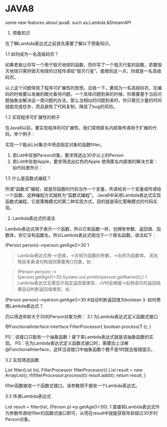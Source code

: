 # JAVA8
some new features about java8. such as:Lambda &amp;StreamAPI

1. 预备知识

在了解Lambda表达式之前首先需要了解以下预备知识。

1.1 如何成为一名高级码农？

如果老板让你写一个用于毁灭地球的函数，而你写了一个毁灭行星的函数，若要毁灭地球只需将毁灭地球的过程传递给“毁灭行星”。能做到这一点，你就是一名高级码农。

以上这个问题体现了程序可扩展性的思想。总结一下，要成为一名高级码农，在编码的时候要以发展的眼光看待问题。一个具体问题到来的时候，你需要基于当前问题抽象出解决这一类问题的办法，那么当相似的问题到来时，你只需花少量的时间就能完成任务，而且避免了代码复制，降低了bug的风险。

1.2 实现程序可扩展性的例子

在Java8以前，要实现程序的可扩展性，我们常用匿名内部类传递用于扩展的代码，举个例子：

实现一个能从List集合中筛选指定对象的函数filter。 
1. 若List中存放Person对象，要求筛选出30岁以上的Person 
2. 若List中存放Apple，要求筛选出红色的Apple
使用匿名内部类的解决方案：如代码里所示：

1.5 什么是函数式编程？

所谓“函数式”编程，就是将函数的代码当作一个变量，传递给另一个变量或传递给一个函数，这种编程方式就称为“函数式编程”。 
Java8中采用Lambda表达式实现函数式编程，它是策略模式的第二种实现方式，目的就是简化策略模式的代码实现。

2. Lambda表达式的语法

Lambda表达式用于表示一个函数，所以它和函数一样，也拥有参数、返回值、函数体，但它没有函数名，所以Lambda表达式相当于一个匿名函数。语法如下：

(Person person)—>person.getAge()>30
1
> Lambda表达式用—>连接，->左侧为函数的参数，->右侧为函数体。 
> 若右侧由多条语句构成则需要用{}包裹，如：

> (Person person)—>{person.getAge()>30;System.out.println(person.getName());}
1
Lambda表达式无需显示指定返回值类型，JVM会根据->右侧语句的返回结果自动判断返回值类型，如：

(Person person)—>person.getAge()>30 #自动判断返回值为boolean
3. 如何使用Lambda表达式？

仍以筛选年龄大于30的Person对象为例：
3.1 为Lambda表达式定义函数式接口

@FunctionalInterface
interface FilterProcessor<T>{
    boolean process(T t);
}

PS：该接口只能有一个抽象函数！接下来Lambda表达式就是该抽象函数的实现。 
PS：在为Lambda表达式定义函数式接口时，需要加上注解@FunctionalInterface，这样当该接口中抽象函数个数不是1时就会报错提示。

3.2 实现筛选函数

List<T> filter(List<T> list, FilterProcessor<T> filterProcessor){
    List<T> result = new ArrayList<T>();
    if(filterProcessor.process(t))
        result.add(t);
    return result;
}

filter函数接收一个函数式接口，该参数用于接收一个Lambda表达式。

3.3 传递Lambda表达式

List<Person> result = filter(list, (Person p)->p.getAge()>30);
1
直接将Lambda表达式作为参数传递给filter的函数式接口即可，从而在result中就能获取年龄超过30岁的Person对象。

